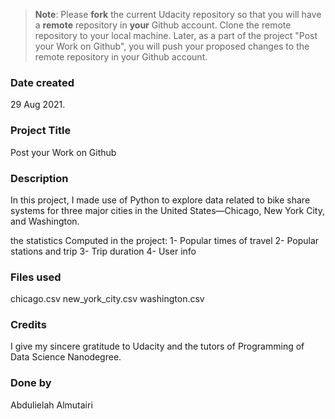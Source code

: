 >**Note**: Please **fork** the current Udacity repository so that you will have a **remote** repository in **your** Github account. Clone the remote repository to your local machine. Later, as a part of the project "Post your Work on Github", you will push your proposed changes to the remote repository in your Github account.

### Date created
29 Aug 2021.

### Project Title
Post your Work on Github

### Description
In this project, I made use of Python to explore data related to bike share systems for three major cities in the United States—Chicago, New York City, and Washington.

the statistics Computed in the project:
1- Popular times of travel
2- Popular stations and trip
3- Trip duration
4- User info

### Files used
chicago.csv
new_york_city.csv
washington.csv

### Credits
I give my sincere gratitude to Udacity and the tutors of Programming of Data Science Nanodegree.

### Done by
Abdulielah Almutairi
